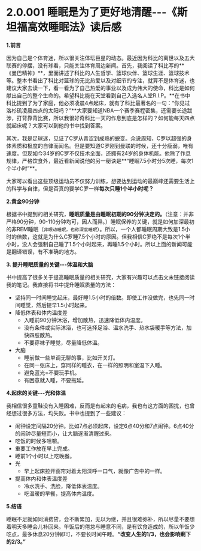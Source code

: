 # 2.0.001 睡眠是为了更好地清醒---《斯坦福高效睡眠法》读后感

**1.前言**

因为自己是个体育迷，所以很关注体坛巨星的动态。最近因为科比的离世以及五大联赛的停摆，没有球看，只能关注体育周边新闻。首先，我阅读了科比写的**《曼巴精神》**，里面讲述了科比的人生哲学、篮球伙伴、篮球生涯、篮球技术等。整本书看出了科比对篮球的无比热爱以及对细节的专注，就算不是体育迷，也建议大家去读一下，看一看为了自己热爱的事业以及成为伟大的使命，科比是如何献出自己的整个生命的。希望科比能在天堂看到自己入选名人堂R.I.P。**在书中科比提到了为了家庭，他必须凌晨4点起床，就有了科比最著名的一句：“你见过洛杉矶凌晨四点的太阳吗？”**大家要知道NBA一个赛季赛程密集，还需要长途跋涉，打背靠背比赛，所以我很好奇科比一天的作息到底是怎样的？如何能每天四点就起床呢？大家可以到他的书中找到答案。

其次，我是足球迷，见证了C罗从青涩到成熟的蜕变。众说周知，C罗以超强的身体素质和极度的自律而闻名。但是要知道C罗刚到曼联的时候，还十分瘦弱，唯有速度。但现如今34岁的C罗不仅技术全面，还拥有24岁的身体机能。他除了作息规律，严格饮食外，最近看新闻说他的另一秘诀是**“睡眠7.5小时分5次睡，每次1个半小时”**。

大家可以看出这些顶级运动员不仅努力训练，想要达到运动的最巅峰还需要生活上的科学与自律，但是否真的要学C罗一样**每次只睡1个半小时呢？**

**2.黄金90分钟**

根据书中提到的相关研究，**睡眠质量是由睡眠初期的90分钟决定的。**（注意：并非严格90分钟，90-110分钟均可，因人而异。）睡眠保养的关键，就是如何加深最初的非REM睡眠（`非眼动睡眠，也称深度睡眠`）。所以，一个人都睡眠周期大致是1.5小时的倍数，这就是为什么C罗睡7.5个小时的原因。但我相信C罗绝不是每次1个半小时，没人会强制自己睡了1.5个小时起来，再睡1.5个小时。所以上面的新闻可能是翻译错误，有不准确的地方。

**3. 提升睡眠质量的关键---体温和大脑**

书中提高了很多关于提高睡眠质量的相关研究，大家有兴趣可以点击文末链接阅读我的笔记。我直接将书中提升睡眠质量的方法：

* 坚持同一时间睡觉起床，最好睡1.5小时的倍数。即使工作没做完，也先同一时间睡觉，然后提早1.5小时起来。
* 降低体表和体内温度差
  * 入睡前90分钟沐浴，增加散热，迅速降低体内温度。
  * 没有条件或实际沐浴，也可选择足浴、温水洗手、热水袋暖手等方法，加快四肢散热。
  * 不要穿袜子睡觉，尽量降低体温。
* 大脑
  * 睡前做一些单调无聊的事，比如开关灯。
  * 在同一张床上，穿同样的睡衣，在一样的照明和室温下入睡。
  * 避免蓝光=不要玩手机。
  * 有困意就入睡，不要拖延。

**4.起床的关键---光和体温**

我相信很多童鞋没有入睡困难，反而是有起来的毛病，我也有这方面的困扰，也曾经想过很多方法，均失败。书中也提到了一些建议：

* 闹钟设定间隔20分钟。比如7点必须起床，设定6点40分和7点闹钟。6点40分的闹钟尽量短而小，让大脑逐渐清醒过来。
* 吃饭的时候多咀嚼。
* 重要工作放在早上完成。
* 睡前1个小时以上吃晚餐。
* 光
  * 早上起床拉开窗帘对着太阳深呼一口气，就像广告中的一样。
* 提高体内和体表温度差
  * 冷水洗手、洗脸，降低体表温度。
  * 吃温暖的早餐，提高体内温度。

**5.结语**

睡眠不足就如同消费贷，会不断累加，无以为继，并且很难弥补，所以尽量不要想着明天多睡会儿补回来。午饭后的倦怠与睡意不同，是有饮食造成的，所以午饭少吃点，最多休息20分钟即可，不要长时间午睡。**“改变人生的1/3，也会影响剩下的2/3。”**

